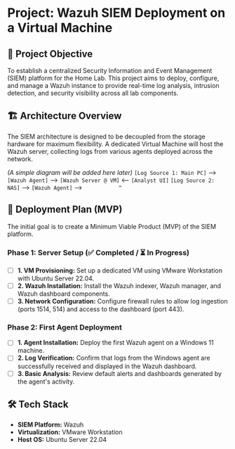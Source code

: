 # Project: Wazuh SIEM Deployment on a Virtual Machine

## 🎯 Project Objective

To establish a centralized Security Information and Event Management (SIEM) platform for the Home Lab. This project aims to deploy, configure, and manage a Wazuh instance to provide real-time log analysis, intrusion detection, and security visibility across all lab components.

## 🏗️ Architecture Overview

The SIEM architecture is designed to be decoupled from the storage hardware for maximum flexibility. A dedicated Virtual Machine will host the Wazuh server, collecting logs from various agents deployed across the network.

*(A simple diagram will be added here later)*
`[Log Source 1: Main PC]` --> `[Wazuh Agent]` --> `[Wazuh Server @ VM]` <-- `[Analyst UI]`
`[Log Source 2: NAS]` --> `[Wazuh Agent]` --> `           ^`

## 🚀 Deployment Plan (MVP)

The initial goal is to create a Minimum Viable Product (MVP) of the SIEM platform.

### Phase 1: Server Setup (✅ Completed / ⏳ In Progress)
- [ ] **1. VM Provisioning:** Set up a dedicated VM using VMware Workstation with Ubuntu Server 22.04.
- [ ] **2. Wazuh Installation:** Install the Wazuh indexer, Wazuh manager, and Wazuh dashboard components.
- [ ] **3. Network Configuration:** Configure firewall rules to allow log ingestion (ports 1514, 514) and access to the dashboard (port 443).

### Phase 2: First Agent Deployment
- [ ] **1. Agent Installation:** Deploy the first Wazuh agent on a Windows 11 machine.
- [ ] **2. Log Verification:** Confirm that logs from the Windows agent are successfully received and displayed in the Wazuh dashboard.
- [ ] **3. Basic Analysis:** Review default alerts and dashboards generated by the agent's activity.

## 🛠️ Tech Stack
- **SIEM Platform:** Wazuh
- **Virtualization:** VMware Workstation
- **Host OS:** Ubuntu Server 22.04
